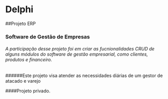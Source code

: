 # Delphi

##Projeto ERP

### Software de Gestão de Empresas

###### A participação desse projeto foi em criar as fucnionalidades CRUD de alguns módulos do software de gestão empresarial, como clientes, produtos e financeiro.

######Este projeto visa atender as necessidades diárias de um gestor de atacado e varejo

####Projeto privado.

